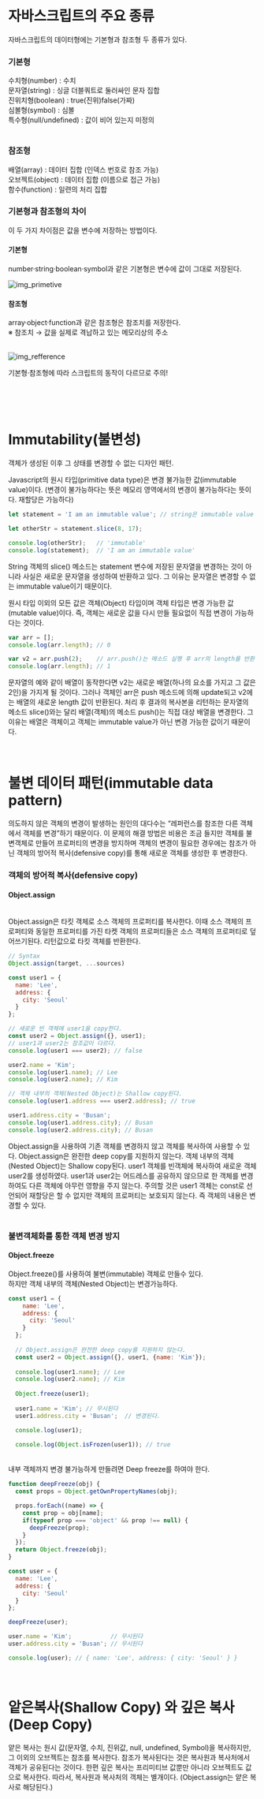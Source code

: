 # 자바스크립트의 주요 종류
자바스크립트의 데이터형에는 기본형과 참조형 두 종류가 있다.

### 기본형

수치형(number) : 수치	<br/>
문자열(string) : 싱글 더블쿼트로 둘러싸인 문자 집합	<br/>
진위치형(boolean) : true(진위)false(가짜)	<br/>
심볼형(symbol) : 심볼 <br/>
특수형(null/undefined) : 값이 비어 있는지 미정의	<br/>
<br/>

### 참조형

배열(array) : 데이터 집합 (인덱스 번호로 참조 가능)	<br/>
오브젝트(object) : 데이터 집합 (이름으로 접근 가능)	<br/>
함수(function) : 일련의 처리 집합	<br/>

### 기본형과 참조형의 차이
이 두 가지 차이점은 값을 변수에 저장하는 방법이다.

#### 기본형
number·string·boolean·symbol과 같은 기본형은 변수에 값이 그대로 저장된다.  <br/>

![img_primetive](https://user-images.githubusercontent.com/49892292/202683887-ce528028-f86c-455f-a819-44225fa6f985.png)

#### 참조형
array·object·function과 같은 참조형은 참조치를 저장한다. <br/>
※ 참조치 → 값을 실제로 격납하고 있는 메모리상의 주소<br/><br/>

![img_refference](https://user-images.githubusercontent.com/49892292/202684031-aee5e5e8-67c4-4f29-9a96-c99050636984.png)


기본형·참조형에 따라 스크립트의 동작이 다르므로 주의!

<br/><br/><br/>
# Immutability(불변성)
객체가 생성된 이후 그 상태를 변경할 수 없는 디자인 패턴.

Javascript의 원시 타입(primitive data type)은 변경 불가능한 값(immutable value)이다.
(변경이 불가능하다는 뜻은 메모리 영역에서의 변경이 불가능하다는 뜻이다. 재할당은 가능하다)

```js
let statement = 'I am an immutable value'; // string은 immutable value

let otherStr = statement.slice(8, 17);

console.log(otherStr);   // 'immutable'
console.log(statement);  // 'I am an immutable value'
```
String 객체의 slice() 메소드는 statement 변수에 저장된 문자열을 변경하는 것이 아니라 사실은 새로운 문자열을 생성하여 반환하고 있다. 
그 이유는 문자열은 변경할 수 없는 immutable value이기 때문이다.
<br/>

원시 타입 이외의 모든 값은 객체(Object) 타입이며 객체 타입은 변경 가능한 값(mutable value)이다.
즉, 객체는 새로운 값을 다시 만들 필요없이 직접 변경이 가능하다는 것이다.

```js
var arr = [];
console.log(arr.length); // 0

var v2 = arr.push(2);    // arr.push()는 메소드 실행 후 arr의 length를 반환
console.log(arr.length); // 1
```
문자열의 예와 같이 배열이 동작한다면 v2는 새로운 배열(하나의 요소를 가지고 그 값은 2인)을 가지게 될 것이다. 그러나 객체인 arr은 push 메소드에 의해 update되고 v2에는 배열의 새로운 length 값이 반환된다.
처리 후 결과의 복사본을 리턴하는 문자열의 메소드 slice()와는 달리 배열(객체)의 메소드 push()는 직접 대상 배열을 변경한다. 그 이유는 배열은 객체이고 객체는 immutable value가 아닌 변경 가능한 값이기 때문이다.
<br/><br/><br/>

# 불변 데이터 패턴(immutable data pattern)
의도하지 않은 객체의 변경이 발생하는 원인의 대다수는 “레퍼런스를 참조한 다른 객체에서 객체를 변경”하기 때문이다. 
이 문제의 해결 방법은 비용은 조금 들지만 객체를 불변객체로 만들어 프로퍼티의 변경을 방지하며 객체의 변경이 필요한 경우에는 참조가 아닌 객체의 방어적 복사(defensive copy)를 통해 새로운 객체를 생성한 후 변경한다.
<br/>

### 객체의 방어적 복사(defensive copy)
#### Object.assign
<br/>
Object.assign은 타킷 객체로 소스 객체의 프로퍼티를 복사한다. 이때 소스 객체의 프로퍼티와 동일한 프로퍼티를 가진 타켓 객체의 프로퍼티들은 소스 객체의 프로퍼티로 덮어쓰기된다. 리턴값으로 타킷 객체를 반환한다. 


```js
// Syntax
Object.assign(target, ...sources)

const user1 = {
  name: 'Lee',
  address: {
    city: 'Seoul'
  }
};

// 새로운 빈 객체에 user1을 copy한다.
const user2 = Object.assign({}, user1);
// user1과 user2는 참조값이 다르다.
console.log(user1 === user2); // false

user2.name = 'Kim';
console.log(user1.name); // Lee
console.log(user2.name); // Kim

// 객체 내부의 객체(Nested Object)는 Shallow copy된다.
console.log(user1.address === user2.address); // true

user1.address.city = 'Busan';
console.log(user1.address.city); // Busan
console.log(user2.address.city); // Busan
```
Object.assign을 사용하여 기존 객체를 변경하지 않고 객체를 복사하여 사용할 수 있다. Object.assign은 완전한 deep copy를 지원하지 않는다. 객체 내부의 객체(Nested Object)는 Shallow copy된다.
user1 객체를 빈객체에 복사하여 새로운 객체 user2를 생성하였다. user1과 user2는 어드레스를 공유하지 않으므로 한 객체를 변경하여도 다른 객체에 아무런 영향을 주지 않는다.
주의할 것은 user1 객체는 const로 선언되어 재할당은 할 수 없지만 객체의 프로퍼티는 보호되지 않는다. 즉 객체의 내용은 변경할 수 있다.
<br/>
<br/>

### 불변객체화를 통한 객체 변경 방지
#### Object.freeze 
Object.freeze()를 사용하여 불변(immutable) 객체로 만들수 있다.
<br/>
하지만 객체 내부의 객체(Nested Object)는 변경가능하다.

```js
const user1 = {
    name: 'Lee',
    address: {
      city: 'Seoul'
    }
  };
  
  // Object.assign은 완전한 deep copy를 지원하지 않는다.
  const user2 = Object.assign({}, user1, {name: 'Kim'});
  
  console.log(user1.name); // Lee
  console.log(user2.name); // Kim
  
  Object.freeze(user1);
  
  user1.name = 'Kim'; // 무시된다
  user1.address.city = 'Busan';  // 변경된다.

  console.log(user1); 
  
  console.log(Object.isFrozen(user1)); // true

```
<br/>
내부 객체까지 변경 불가능하게 만들려면 Deep freeze를 하여야 한다.

```js
function deepFreeze(obj) {
  const props = Object.getOwnPropertyNames(obj);

  props.forEach((name) => {
    const prop = obj[name];
    if(typeof prop === 'object' && prop !== null) {
      deepFreeze(prop);
    }
  });
  return Object.freeze(obj);
}

const user = {
  name: 'Lee',
  address: {
    city: 'Seoul'
  }
};

deepFreeze(user);

user.name = 'Kim';           // 무시된다
user.address.city = 'Busan'; // 무시된다

console.log(user); // { name: 'Lee', address: { city: 'Seoul' } }
```

<br/>

# 앝은복사(Shallow Copy) 와 깊은 복사(Deep Copy)
얕은 복사는 원시 값(문자열, 수치, 진위값, null, undefined, Symbol)을 복사하지만, 그 이외의 오브젝트는 참조를 복사한다. 참조가 복사된다는 것은 복사원과 복사처에서 객체가 공유된다는 것이다.
한편 깊은 복사는 프리미티브 값뿐만 아니라 오브젝트도 값으로 복사한다. 따라서, 복사원과 복사처의 객체는 별개이다.
(Object.assign는 얕은 복사로 해당된다.)
